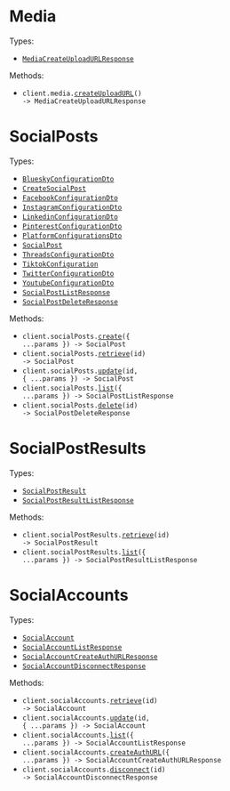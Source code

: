 # Media

Types:

- <code><a href="./src/resources/media.ts">MediaCreateUploadURLResponse</a></code>

Methods:

- <code title="post /v1/media/create-upload-url">client.media.<a href="./src/resources/media.ts">createUploadURL</a>() -> MediaCreateUploadURLResponse</code>

# SocialPosts

Types:

- <code><a href="./src/resources/social-posts.ts">BlueskyConfigurationDto</a></code>
- <code><a href="./src/resources/social-posts.ts">CreateSocialPost</a></code>
- <code><a href="./src/resources/social-posts.ts">FacebookConfigurationDto</a></code>
- <code><a href="./src/resources/social-posts.ts">InstagramConfigurationDto</a></code>
- <code><a href="./src/resources/social-posts.ts">LinkedinConfigurationDto</a></code>
- <code><a href="./src/resources/social-posts.ts">PinterestConfigurationDto</a></code>
- <code><a href="./src/resources/social-posts.ts">PlatformConfigurationsDto</a></code>
- <code><a href="./src/resources/social-posts.ts">SocialPost</a></code>
- <code><a href="./src/resources/social-posts.ts">ThreadsConfigurationDto</a></code>
- <code><a href="./src/resources/social-posts.ts">TiktokConfiguration</a></code>
- <code><a href="./src/resources/social-posts.ts">TwitterConfigurationDto</a></code>
- <code><a href="./src/resources/social-posts.ts">YoutubeConfigurationDto</a></code>
- <code><a href="./src/resources/social-posts.ts">SocialPostListResponse</a></code>
- <code><a href="./src/resources/social-posts.ts">SocialPostDeleteResponse</a></code>

Methods:

- <code title="post /v1/social-posts">client.socialPosts.<a href="./src/resources/social-posts.ts">create</a>({ ...params }) -> SocialPost</code>
- <code title="get /v1/social-posts/{id}">client.socialPosts.<a href="./src/resources/social-posts.ts">retrieve</a>(id) -> SocialPost</code>
- <code title="put /v1/social-posts/{id}">client.socialPosts.<a href="./src/resources/social-posts.ts">update</a>(id, { ...params }) -> SocialPost</code>
- <code title="get /v1/social-posts">client.socialPosts.<a href="./src/resources/social-posts.ts">list</a>({ ...params }) -> SocialPostListResponse</code>
- <code title="delete /v1/social-posts/{id}">client.socialPosts.<a href="./src/resources/social-posts.ts">delete</a>(id) -> SocialPostDeleteResponse</code>

# SocialPostResults

Types:

- <code><a href="./src/resources/social-post-results.ts">SocialPostResult</a></code>
- <code><a href="./src/resources/social-post-results.ts">SocialPostResultListResponse</a></code>

Methods:

- <code title="get /v1/social-post-results/{id}">client.socialPostResults.<a href="./src/resources/social-post-results.ts">retrieve</a>(id) -> SocialPostResult</code>
- <code title="get /v1/social-post-results">client.socialPostResults.<a href="./src/resources/social-post-results.ts">list</a>({ ...params }) -> SocialPostResultListResponse</code>

# SocialAccounts

Types:

- <code><a href="./src/resources/social-accounts.ts">SocialAccount</a></code>
- <code><a href="./src/resources/social-accounts.ts">SocialAccountListResponse</a></code>
- <code><a href="./src/resources/social-accounts.ts">SocialAccountCreateAuthURLResponse</a></code>
- <code><a href="./src/resources/social-accounts.ts">SocialAccountDisconnectResponse</a></code>

Methods:

- <code title="get /v1/social-accounts/{id}">client.socialAccounts.<a href="./src/resources/social-accounts.ts">retrieve</a>(id) -> SocialAccount</code>
- <code title="patch /v1/social-accounts/{id}">client.socialAccounts.<a href="./src/resources/social-accounts.ts">update</a>(id, { ...params }) -> SocialAccount</code>
- <code title="get /v1/social-accounts">client.socialAccounts.<a href="./src/resources/social-accounts.ts">list</a>({ ...params }) -> SocialAccountListResponse</code>
- <code title="post /v1/social-accounts/auth-url">client.socialAccounts.<a href="./src/resources/social-accounts.ts">createAuthURL</a>({ ...params }) -> SocialAccountCreateAuthURLResponse</code>
- <code title="post /v1/social-accounts/{id}/disconnect">client.socialAccounts.<a href="./src/resources/social-accounts.ts">disconnect</a>(id) -> SocialAccountDisconnectResponse</code>

